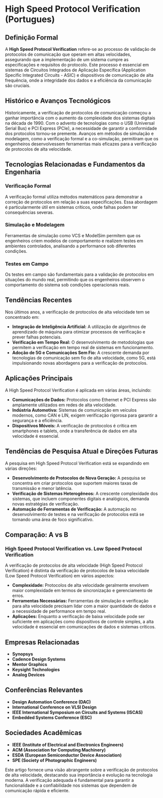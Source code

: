 # High Speed Protocol Verification (Portugues)

## Definição Formal

A **High Speed Protocol Verification** refere-se ao processo de validação de protocolos de comunicação que operam em altas velocidades, assegurando que a implementação de um sistema cumpre as especificações e requisitos do protocolo. Este processo é essencial em sistemas de Circuitos Integrados de Aplicação Específica (Application Specific Integrated Circuits - ASIC) e dispositivos de comunicação de alta frequência, onde a integridade dos dados e a eficiência da comunicação são cruciais.

## Histórico e Avanços Tecnológicos

Historicamente, a verificação de protocolos de comunicação começou a ganhar importância com o aumento da complexidade dos sistemas digitais na década de 1990. Com o advento de tecnologias como o USB (Universal Serial Bus) e PCI Express (PCIe), a necessidade de garantir a conformidade dos protocolos tornou-se premente. Avanços em métodos de simulação e modelagem, como a verificação formal e a co-simulação, permitiram que os engenheiros desenvolvessem ferramentas mais eficazes para a verificação de protocolos de alta velocidade.

## Tecnologias Relacionadas e Fundamentos da Engenharia

### Verificação Formal

A verificação formal utiliza métodos matemáticos para demonstrar a correção de protocolos em relação a suas especificações. Essa abordagem é particularmente útil em sistemas críticos, onde falhas podem ter consequências severas.

### Simulação e Modelagem

Ferramentas de simulação como VCS e ModelSim permitem que os engenheiros criem modelos de comportamento e realizem testes em ambientes controlados, analisando a performance sob diferentes condições.

### Testes em Campo

Os testes em campo são fundamentais para a validação de protocolos em situações do mundo real, permitindo que os engenheiros observem o comportamento do sistema sob condições operacionais reais.

## Tendências Recentes

Nos últimos anos, a verificação de protocolos de alta velocidade tem se concentrado em:

- **Integração de Inteligência Artificial:** A utilização de algoritmos de aprendizado de máquina para otimizar processos de verificação e prever falhas potenciais.
- **Verificação em Tempo Real:** O desenvolvimento de metodologias que permitem a verificação em tempo real de sistemas em funcionamento.
- **Adoção de 5G e Comunicações Sem Fio:** A crescente demanda por tecnologias de comunicação sem fio de alta velocidade, como 5G, está impulsionando novas abordagens para a verificação de protocolos.

## Aplicações Principais

A High Speed Protocol Verification é aplicada em várias áreas, incluindo:

- **Comunicações de Dados:** Protocolos como Ethernet e PCI Express são amplamente utilizados em redes de alta velocidade.
- **Indústria Automotiva:** Sistemas de comunicação em veículos modernos, como CAN e LIN, exigem verificação rigorosa para garantir a segurança e a eficiência.
- **Dispositivos Móveis:** A verificação de protocolos é crítica em smartphones e tablets, onde a transferência de dados em alta velocidade é essencial.

## Tendências de Pesquisa Atual e Direções Futuras

A pesquisa em High Speed Protocol Verification está se expandindo em várias direções:

- **Desenvolvimento de Protocolos de Nova Geração:** A pesquisa se concentra em criar protocolos que suportem maiores taxas de transmissão e menor latência.
- **Verificação de Sistemas Heterogêneos:** A crescente complexidade dos sistemas, que incluem componentes digitais e analógicos, demanda novas estratégias de verificação.
- **Automação de Ferramentas de Verificação:** A automação no desenvolvimento de testes e na verificação de protocolos está se tornando uma área de foco significativo.

## Comparação: A vs B

### High Speed Protocol Verification vs. Low Speed Protocol Verification

A verificação de protocolos de alta velocidade (High Speed Protocol Verification) é distinta da verificação de protocolos de baixa velocidade (Low Speed Protocol Verification) em vários aspectos:

- **Complexidade:** Protocolos de alta velocidade geralmente envolvem maior complexidade em termos de sincronização e gerenciamento de erros.
- **Ferramentas Necessárias:** Ferramentas de simulação e verificação para alta velocidade precisam lidar com a maior quantidade de dados e a necessidade de performance em tempo real.
- **Aplicações:** Enquanto a verificação de baixa velocidade pode ser suficiente em aplicações como dispositivos de controle simples, a alta velocidade é essencial em comunicações de dados e sistemas críticos.

## Empresas Relacionadas

- **Synopsys**
- **Cadence Design Systems**
- **Mentor Graphics**
- **Keysight Technologies**
- **Analog Devices**

## Conferências Relevantes

- **Design Automation Conference (DAC)**
- **International Conference on VLSI Design**
- **IEEE International Symposium on Circuits and Systems (ISCAS)**
- **Embedded Systems Conference (ESC)**

## Sociedades Acadêmicas

- **IEEE (Institute of Electrical and Electronics Engineers)**
- **ACM (Association for Computing Machinery)**
- **ESDA (European Semiconductor Device Association)**
- **SPE (Society of Photographic Engineers)**

Este artigo fornece uma visão abrangente sobre a verificação de protocolos de alta velocidade, destacando sua importância e evolução na tecnologia moderna. A verificação adequada é fundamental para garantir a funcionalidade e a confiabilidade nos sistemas que dependem de comunicação rápida e eficiente.